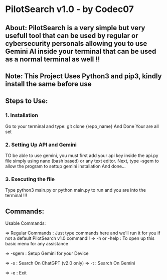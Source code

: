 # PilotSearch v1.0 - by Codec07

## About: PilotSearch is a very simple but very usefull tool that can be used by regular or cybersecurity personals allowing you to use Gemini AI inside your terminal that can be used as a normal terminal as well !!

## Note: This Project Uses Python3 and pip3, kindly install the same before use


## Steps to Use:

### 1. Installation
Go to your terminal and type: git clone {repo_name}
And Done Your are all set

### 2. Setting Up API and Gemini
TO be able to use gemini, you must first add your api key inside the api.py file simply using nano (bash based) or any text editor.
Next, type -sgem to allow the program to settup gemini installation
And done...

### 3. Executing the file
Type python3 main.py or python main.py to run and you are into the terminal !!!

## Commands:

Usable Commands:

=> Regular Commands : Just type commands here and we'll run it for you if not a default PilotSearch v1.0 command!!
=> -h or -help : To open up this basic menu for any assistance

=> -sgem : Setup Gemini for your Device

=> -s : Search On ChatGPT (v2.0 only)
=> -t : Search On Gemini

=> -e : Exit
